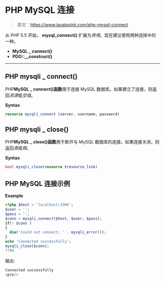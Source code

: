 # PHP MySQL 连接

> 原文：<https://www.javatpoint.com/php-mysql-connect>

从 PHP 5.5 开始， **mysql_connect()** 扩展为*弃用*。现在建议使用两种选择中的一种。

*   **MySQL _ connect()**
*   **PDO::__construct()**

* * *

## PHP mysqli _ connect()

PHP**MySQL _ connect()函数**用于连接 MySQL 数据库。如果建立了连接，则返回*资源*或*空值*。

**Syntax**

```php
resource mysqli_connect (server, username, password)

```

## PHP mysqli _ close()

PHP**MySQL _ close()函数**用于断开与 MySQL 数据库的连接。如果连接关闭，则返回*真*或*假*。

**Syntax**

```php
bool mysqli_close(resource $resource_link)

```

## PHP MySQL 连接示例

**Example**

```php
<?php $host = 'localhost:3306';
$user = '';
$pass = '';
$conn = mysqli_connect($host, $user, $pass);
if(! $conn )
{
  die('Could not connect: ' . mysqli_error());
}
echo 'Connected successfully';
mysqli_close($conn);
???>

```

输出:

```php
Connected successfully
<pre/>
```